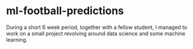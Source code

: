 # ml-football-predictions
During a short 6 week period, together with a fellow student, I managed to work on a small project revolving around data science and some machine learning.
